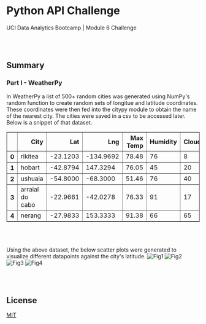 # Python API Challenge

UCI Data Analytics Bootcamp | Module 6 Challenge

<br></br>

## Summary
### Part I - WeatherPy

In WeatherPy a list of 500+ random cities was generated using NumPy's random function to create random sets of longitue and latitude coordinates. These coordinates were then fed into the citypy module to obtain the name of the nearest city. The cities were saved in a csv to be accessed later. Below is a snippet of that dataset.

<table class="dataframe" border="1">
  <thead>
    <tr style="text-align: right;">
      <th></th>
      <th>City</th>
      <th>Lat</th>
      <th>Lng</th>
      <th>Max Temp</th>
      <th>Humidity</th>
      <th>Cloudiness</th>
      <th>Wind Speed</th>
      <th>Country</th>
      <th>Date</th>
    </tr>
  </thead>
  <tbody>
    <tr>
      <th>0</th>
      <td>rikitea</td>
      <td>-23.1203</td>
      <td>-134.9692</td>
      <td>78.48</td>
      <td>76</td>
      <td>8</td>
      <td>12.71</td>
      <td>PF</td>
      <td>1675563787</td>
    </tr>
    <tr>
      <th>1</th>
      <td>hobart</td>
      <td>-42.8794</td>
      <td>147.3294</td>
      <td>76.05</td>
      <td>45</td>
      <td>20</td>
      <td>6.91</td>
      <td>AU</td>
      <td>1675563619</td>
    </tr>
    <tr>
      <th>2</th>
      <td>ushuaia</td>
      <td>-54.8000</td>
      <td>-68.3000</td>
      <td>51.46</td>
      <td>76</td>
      <td>40</td>
      <td>6.91</td>
      <td>AR</td>
      <td>1675563750</td>
    </tr>
    <tr>
      <th>3</th>
      <td>arraial do cabo</td>
      <td>-22.9661</td>
      <td>-42.0278</td>
      <td>76.33</td>
      <td>91</td>
      <td>17</td>
      <td>7.47</td>
      <td>BR</td>
      <td>1675563645</td>
    </tr>
    <tr>
      <th>4</th>
      <td>nerang</td>
      <td>-27.9833</td>
      <td>153.3333</td>
      <td>91.38</td>
      <td>66</td>
      <td>65</td>
      <td>7.00</td>
      <td>AU</td>
      <td>1675563789</td>
    </tr>
  </tbody>
</table>

<br></br>

Using the above dataset, the below scatter plots were generated to visualize different datapoints against the city's latitude.
![Fig1](https://user-images.githubusercontent.com/82631980/216805291-23adccfd-3f31-4cf0-87be-5ca5d38c2e28.png)
![Fig2](https://user-images.githubusercontent.com/82631980/216805298-46c4738b-b1d5-4f54-9059-1ac46dcaf6fa.png)
![Fig3](https://user-images.githubusercontent.com/82631980/216805300-816d9d40-c9fe-4102-80e1-c82c2a370f1f.png)
![Fig4](https://user-images.githubusercontent.com/82631980/216805302-ecd47856-b231-429b-ba47-0eadf3d91399.png)

<br></br>

## License

[MIT](https://choosealicense.com/licenses/mit/)




